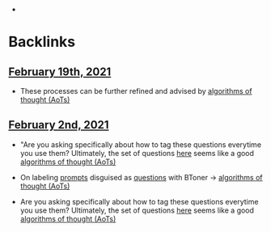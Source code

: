 - 

# Backlinks
## [February 19th, 2021](<February 19th, 2021.md>)
- These processes can be further refined and advised by [algorithms of thought (AoTs)](<algorithms of thought (AoTs).md>)

## [February 2nd, 2021](<February 2nd, 2021.md>)
- "Are you asking specifically about how to tag these questions everytime you use them? Ultimately, the set of questions [here](((WiNFUPiec))) seems like a good [algorithms of thought (AoTs)](<algorithms of thought (AoTs).md>)

- On labeling [prompts](<prompts.md>) disguised as [questions](<questions.md>) with BToner → [algorithms of thought (AoTs)](<algorithms of thought (AoTs).md>)

- Are you asking specifically about how to tag these questions everytime you use them? Ultimately, the set of questions [here](((WiNFUPiec))) seems like a good [algorithms of thought (AoTs)](<algorithms of thought (AoTs).md>)

